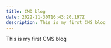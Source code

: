```yaml
---
title: CMD blog
date: 2022-11-30T16:43:20.197Z
description: This is my first CMS blog
---
```

T﻿his is my first CMS blog